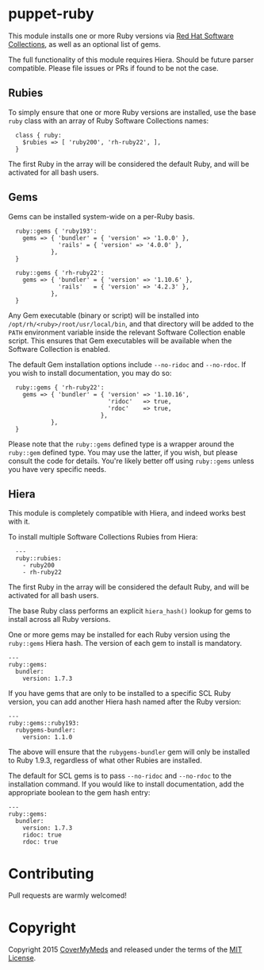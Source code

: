 # puppet-ruby
This module installs one or more Ruby versions via [Red Hat Software Collections](https://access.redhat.com/documentation/en-US/Red_Hat_Software_Collections/), as well as an optional list of gems.

The full functionality of this module requires Hiera. Should be future parser compatible. Please file issues or PRs if found to be not the case.

## Rubies
To simply ensure that one or more Ruby versions are installed, use the base `ruby` class with an array of Ruby Software Collections names:

```
  class { ruby: 
    $rubies => [ 'ruby200', 'rh-ruby22', ],
  }
```

The first Ruby in the array will be considered the default Ruby, and will be activated for all bash users.

## Gems
Gems can be installed system-wide on a per-Ruby basis.

```
  ruby::gems { 'ruby193':
    gems => { 'bundler' = { 'version' => '1.0.0' },
              'rails' = { 'version' => '4.0.0' },
            },
  }

  ruby::gems { 'rh-ruby22':
    gems => { 'bundler' = { 'version' => '1.10.6' },
              'rails'   = { 'version' => '4.2.3' },
            },
  }
```

Any Gem executable (binary or script) will be installed into `/opt/rh/<ruby>/root/usr/local/bin`, and that directory will be added to the `PATH` environment variable inside the relevant Software Collection enable script.  This ensures that Gem executables will be available when the Software Collection is enabled. 

The default Gem installation options include `--no-ridoc` and `--no-rdoc`. If you wish to install documentation, you may do so:
```
  ruby::gems { 'rh-ruby22':
    gems => { 'bundler' = { 'version' => '1.10.16',
                            'ridoc'   => true,
                            'rdoc'    => true,
                          },
            },
  }
```

Please note that the `ruby::gems` defined type is a wrapper around the `ruby::gem` defined type. You may use the latter, if you wish, but please consult the code for details.  You're likely better off using `ruby::gems` unless you have very specific needs.

## Hiera
This module is completely compatible with Hiera, and indeed works best with it.

To install multiple Software Collections Rubies from Hiera:
```
  ---
  ruby::rubies:
    - ruby200
    - rh-ruby22
```

The first Ruby in the array will be considered the default Ruby, and will be activated for all bash users.

The base Ruby class performs an explicit `hiera_hash()` lookup for gems to install across all Ruby versions.

One or more gems may be installed for each Ruby version using the `ruby::gems` Hiera hash. The version of each gem to install is mandatory.

    ---
    ruby::gems:
      bundler:
        version: 1.7.3

If you have gems that are only to be installed to a specific SCL Ruby version, you can add another Hiera hash named after the Ruby version:

    ---
    ruby::gems::ruby193:
      rubygems-bundler:
        version: 1.1.0

The above will ensure that the `rubygems-bundler` gem will only be installed to Ruby 1.9.3, regardless of what other Rubies are installed.

The default for SCL gems is to pass `--no-ridoc` and `--no-rdoc` to the installation command.  If you would like to install documentation, add the appropriate boolean to the gem hash entry:

    ---
    ruby::gems:
      bundler:
        version: 1.7.3
        ridoc: true
        rdoc: true

# Contributing
Pull requests are warmly welcomed!

# Copyright

Copyright 2015 [CoverMyMeds](https://www.covermymeds.com/) and released under the terms of the [MIT License](http://opensource.org/licenses/MIT).
